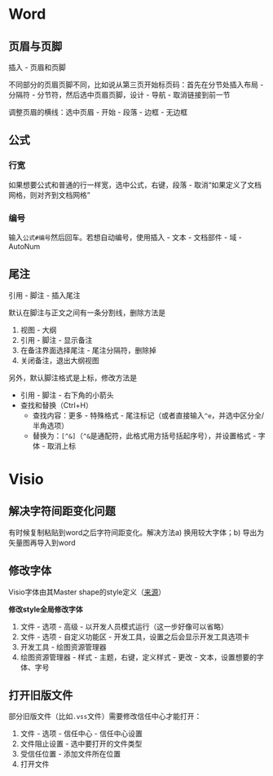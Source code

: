 # Word

## 页眉与页脚

插入 - 页眉和页脚

不同部分的页眉页脚不同，比如说从第三页开始标页码：首先在分节处插入布局 - 分隔符 - 分节符，然后选中页眉页脚，设计 - 导航 - 取消链接到前一节

调整页眉的横线：选中页眉 - 开始 - 段落 - 边框 - 无边框

## 公式

### 行宽

如果想要公式和普通的行一样宽，选中公式，右键，段落 - 取消“如果定义了文档网格，则对齐到文档网格”

### 编号

输入`公式#编号`然后回车。若想自动编号，使用插入 - 文本 - 文档部件 - 域 - AutoNum

## 尾注

引用 - 脚注 - 插入尾注

默认在脚注与正文之间有一条分割线，删除方法是

1. 视图 - 大纲
2. 引用 - 脚注 - 显示备注
3. 在备注界面选择尾注 - 尾注分隔符，删除掉
4. 关闭备注，退出大纲视图

另外，默认脚注格式是上标，修改方法是

- 引用 - 脚注 - 右下角的小箭头
- 查找和替换（Ctrl+H）
  - 查找内容：更多 - 特殊格式 - 尾注标记（或者直接输入`^e`，并选中区分全/半角选项）
  - 替换为：`[^&]`（`^&`是通配符，此格式用方括号括起序号），并设置格式 - 字体 - 取消上标

# Visio

## 解决字符间距变化问题

有时候复制粘贴到word之后字符间距变化。解决方法a) 换用较大字体；b) 导出为矢量图再导入到word

## 修改字体

Visio字体由其Master shape的style定义（[来源](https://social.technet.microsoft.com/Forums/ie/en-US/f1642572-dc3b-4baa-a3cd-8e252571cf89/how-to-set-default-font-in-visio-2016?forum=visiogeneral)）

**修改style全局修改字体**

1. 文件 - 选项 - 高级 - 以开发人员模式运行（这一步好像可以省略）
2. 文件 - 选项 - 自定义功能区 - 开发工具，设置之后会显示开发工具选项卡
3. 开发工具 - 绘图资源管理器
4. 绘图资源管理器 - 样式 - 主题，右键，定义样式 - 更改 - 文本，设置想要的字体、字号

## 打开旧版文件

部分旧版文件（比如`.vss`文件）需要修改信任中心才能打开：

1. 文件 - 选项 - 信任中心 - 信任中心设置
2. 文件阻止设置 - 选中要打开的文件类型
3. 受信任位置 - 添加文件所在位置
4. 打开文件
